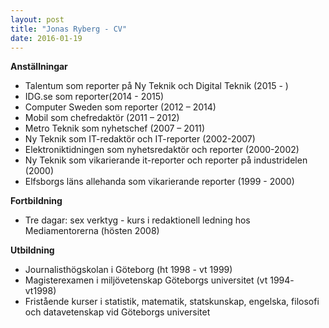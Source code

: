 ```yaml
---
layout: post
title: "Jonas Ryberg - CV"
date: 2016-01-19
---
```


**Anställningar** 

- Talentum som reporter på Ny Teknik och Digital Teknik (2015 - )
- IDG.se som reporter(2014 - 2015)
- Computer Sweden som reporter (2012 – 2014)
- Mobil som chefredaktör (2011 – 2012) 
- Metro Teknik som nyhetschef (2007 – 2011) 
- Ny Teknik som IT-redaktör och IT-reporter (2002-2007) 
- Elektroniktidningen som nyhetsredaktör och reporter (2000-2002) 
- Ny Teknik som vikarierande it-reporter och reporter på industridelen (2000) 
- Elfsborgs läns allehanda som vikarierande reporter (1999 - 2000) 


**Fortbildning**
- Tre dagar: sex verktyg - kurs i redaktionell ledning hos Mediamentorerna (hösten 2008) 

**Utbildning** 
- Journalisthögskolan i Göteborg (ht 1998 - vt 1999) 
- Magisterexamen i miljövetenskap Göteborgs universitet (vt 1994- vt1998) 
- Fristående kurser i statistik, matematik, statskunskap, engelska, filosofi och datavetenskap vid Göteborgs universitet 
